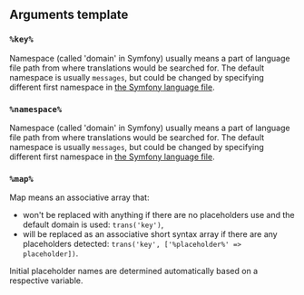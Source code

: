 
## Arguments template

### `%key%`

Namespace (called 'domain' in Symfony) usually means a part of language file path from where translations would be searched for. The default 
namespace is usually `messages`, but could be changed by specifying different first namespace in 
[the Symfony language file](/configure-language-files/symfony).

### `%namespace%`

Namespace (called 'domain' in Symfony) usually means a part of language file path from where translations would be searched for. The default 
namespace is usually `messages`, but could be changed by specifying different first namespace in 
[the Symfony language file](/configure-language-files/symfony).

### `%map%`

Map means an associative array that:

* won't be replaced with anything if there are no placeholders use and the default domain is used: `trans('key')`,
* will be replaced as an associative short syntax array if there are any placeholders detected: 
`trans('key', ['%placeholder%' => placeholder])`.

Initial placeholder names are determined automatically based on a respective variable.
